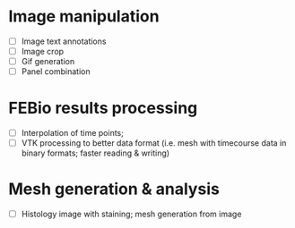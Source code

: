 # Image manipulation
- [ ] Image text annotations
- [ ] Image crop
- [ ] Gif generation
- [ ] Panel combination

# FEBio results processing
- [ ] Interpolation of time points; 
- [ ] VTK processing to better data format (i.e. mesh with timecourse data in binary formats; faster reading & writing)

# Mesh generation & analysis
- [ ] Histology image with staining; mesh generation from image

